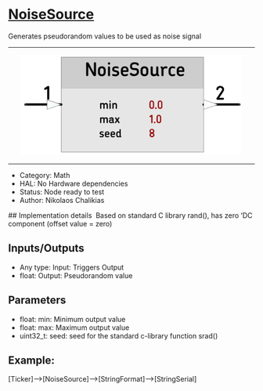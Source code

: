# [NoiseSource](https://github.com/nBlocksStudioApps/nblocks_noisesource)


Generates pseudorandom values to be used as noise signal

----

<p align="center">
<img
src="img/01.PNG"
width = 450
/>
</p>

----

 *  Category: Math
 *  HAL: No Hardware dependencies
 *  Status:  Node ready to test
 *  Author: Nikolaos Chalikias

## Implementation details 
Based on standard C library rand(), has zero ‘DC component (offset value = zero)

## Inputs/Outputs
 *  Any type: Input: Triggers Output
 *  float: Output: Pseudorandom value

## Parameters 
*  float: min: Minimum output value 
*  float: max: Maximum output value
*  uint32_t: seed: seed for the standard c-library function srad()



## Example:
[Ticker]-->[NoiseSource]-->[StringFormat]-->[StringSerial]
